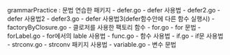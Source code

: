 grammarPractice : 문법 연습한 패키지
	- defer.go
		- defer 사용법
	- defer2.go
		- defer 사용법2
	- defer3.go
		- defer 사용법3(defer함수안에 다른 함수 실행시)
	- factoryByClosure.go
		- 클로저를 사용한 팩토리 함수
	- for.go
		- for 문법
	- forLabel.go
		- for에서의 lable 사용법
	- func.go
		- 함수 사용법
	- if.go
		- if문 사용법
	- strconv.go
		- strconv 패키지 사용법
	- variable.go
		- 변수 문법